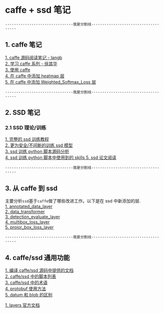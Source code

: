 # caffe + ssd 笔记   

`-------------------------------我是分割线------------------------------------`
## 1. caffe 笔记     
[1. caffe 源码阅读笔记 - langb ](./doc/caffe/read_caffe_source_code/)    
[2. 学习 caffe 系列 - 徐其华](./doc/caffe/learning_caffe/)     
[3. 使用 caffe ](./doc/caffe/use_caffe/)     
[4. 在 caffe 中添加 heatmap 层](./doc/caffe/heatmap/)     
[5. 在 caffe 中添加 Weighted_Softmax_Loss 层](./doc/caffe/weighted_softmax/)     

`-------------------------------我是分割线------------------------------------`
## 2. SSD 笔记

### 2.1 SSD 理论/训练
[1. 完整的 ssd 训练教程 ](./doc/ssd/doc/ssd_training_example.md)   
[2. 更为安全/不间断的训练 ssd 模型 ](./doc/ssd/doc/train_ssd_models_safely.md)  
[3. ssd 训练 python 脚本源码分析 ](./doc/ssd/doc/read_ssd_training_script.md)   
[4. ssd 训练 python 脚本中使用到的 skills ](../../dev_tools/python/doc/note/skills_in_ssd_training_script.md) 
[5. ssd 论文阅读 ](./doc/ssd/doc/ssd_paper_read.md)   
  
`-------------------------------我是分割线------------------------------------`
## 3. 从 caffe 到 ssd  
主要分析`ssd`基于`caffe`做了哪些改进工作。以下是在 ssd 中新添加的层.   
[1. annotated_data_layer](./doc/caffe_to_ssd/doc/annotated_data_layer.md)  
[2. data_transformer](./doc/caffe_to_ssd/doc/data_transformer.md)  
[3. detection_evaluate_layer](./doc/caffe_to_ssd/doc/detection_evaluate_layer.md)  
[4. multibox_loss_layer](./doc/caffe_to_ssd/doc/multibox_loss_layer.md)  
[5. proior_box_loss_layer](./doc/caffe_to_ssd/doc/proior_box_loss_layer.md)  

`-------------------------------我是分割线------------------------------------`
## 4. caffe/ssd 通用功能    
[1. 编译 caffe/ssd 源码中提供的文档 ](./doc/common/build_docs_of_caffe_or_ssd.md)   
[2. caffe/ssd 中的脚本列表 ](./doc/common/scripts_of_ssd.md)   
[3. caffe/ssd 中的术语 ](./doc/common/terms_in_caffe_or_ssd.md)   
[4. protobuf 使用方法](./doc/common/protobuf_compile.md)  
[5. datum 和 blob 的区别](./doc/common/datum_blob.md)  


[1. layers 官方文档](./doc/common/official_layers.md)  